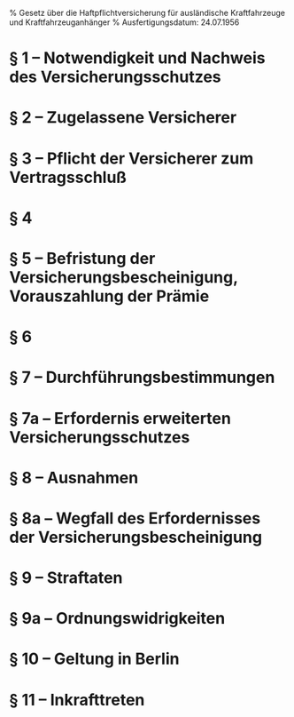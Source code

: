 % Gesetz über die Haftpflichtversicherung für ausländische Kraftfahrzeuge und Kraftfahrzeuganhänger
% Ausfertigungsdatum: 24.07.1956
 
# § 1 – Notwendigkeit und Nachweis des Versicherungsschutzes

# § 2 – Zugelassene Versicherer

# § 3 – Pflicht der Versicherer zum Vertragsschluß

# § 4

# § 5 – Befristung der Versicherungsbescheinigung, Vorauszahlung der Prämie

# § 6

# § 7 – Durchführungsbestimmungen

# § 7a – Erfordernis erweiterten Versicherungsschutzes

# § 8 – Ausnahmen

# § 8a – Wegfall des Erfordernisses der Versicherungsbescheinigung

# § 9 – Straftaten

# § 9a – Ordnungswidrigkeiten

# § 10 – Geltung in Berlin

# § 11 – Inkrafttreten
